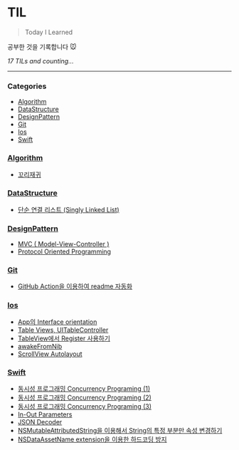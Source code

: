 # TIL
> Today I Learned

공부한 것을 기록합니다 🐭


_17 TILs and counting..._

---

### Categories

- [Algorithm](#Algorithm)
- [DataStructure](#DataStructure)
- [DesignPattern](#DesignPattern)
- [Git](#Git)
- [Ios](#Ios)
- [Swift](#Swift)

### [Algorithm](#Algorithm)
- [꼬리재귀](Algorithm/꼬리재귀.md)

### [DataStructure](#DataStructure)
- [단순 연결 리스트 (Singly Linked List)](DataStructure/SinglyLinkedList.md)

### [DesignPattern](#DesignPattern)
- [MVC ( Model-View-Controller )](DesignPattern/MVC.md)
- [Protocol Oriented Programming](DesignPattern/Protocol_Oriented_Programming.md)

### [Git](#Git)
- [GitHub Action을 이용하여 readme 자동화](Git/GitHub_Action을_이용하여_readme_자동화.md)

### [Ios](#Ios)
- [App의 Interface orientation](Ios/Interface_orientation.md)
- [Table Views, UITableController](Ios/Tabel_Views_UITableController.md)
- [TableView에서 Register 사용하기](Ios/TableView_Register.md)
- [awakeFromNib](Ios/awakeFromNib.md)
- [ScrollView Autolayout](Ios/scrollView_autolayout.md)

### [Swift](#Swift)
- [동시성 프로그래밍 Concurrency Programing (1)](Swift/Concurrency_Programming_1.md)
- [동시성 프로그래밍 Concurrency Programing (2)](Swift/Concurrency_Programming_2.md)
- [동시성 프로그래밍 Concurrency Programing (3)](Swift/Concurrency_Programming_3.md)
- [In-Out Parameters](Swift/In-Out_Parameters.md)
- [JSON Decoder](Swift/JSONDecoder.md)
- [NSMutableAttributedString을 이용해서 String의 특정 부분만 속성 변경하기](Swift/NSMutableAttributedString.md)
- [NSDataAssetName extension을 이용한 하드코딩 방지](Swift/extension활용하기.md)

[1]: https://simonwillison.net/2020/Apr/20/self-rewriting-readme/
[2]: https://github.com/jbranchaud/til


